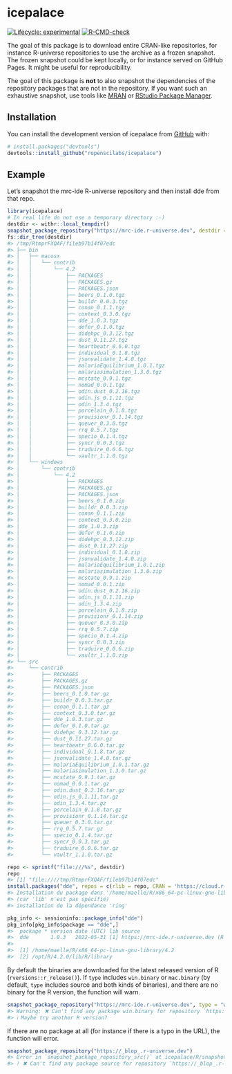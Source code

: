 
<!-- README.md is generated from README.Rmd. Please edit that file -->

# icepalace

<!-- badges: start -->

[![Lifecycle:
experimental](https://img.shields.io/badge/lifecycle-experimental-orange.svg)](https://lifecycle.r-lib.org/articles/stages.html#experimental)
[![R-CMD-check](https://github.com/ropenscilabs/icepalace/actions/workflows/R-CMD-check.yaml/badge.svg)](https://github.com/ropenscilabs/icepalace/actions/workflows/R-CMD-check.yaml)
<!-- badges: end -->

The goal of this package is to download entire CRAN-like repositories,
for instance R-universe repositories to use the archive as a frozen
snapshot. The frozen snapshot could be kept locally, or for instance
served on GitHub Pages. It might be useful for reproducibility.

The goal of this package is **not** to also snapshot the dependencies of
the repository packages that are not in the repository. If you want such
an exhaustive snapshot, use tools like
[MRAN](https://mran.microsoft.com/timemachine) or [RStudio Package
Manager](https://www.rstudio.com/products/package-manager/).

## Installation

You can install the development version of icepalace from
[GitHub](https://github.com/) with:

``` r
# install.packages("devtools")
devtools::install_github("ropenscilabs/icepalace")
```

## Example

Let’s snapshot the mrc-ide R-universe repository and then install dde
from that repo.

``` r
library(icepalace)
# In real life do not use a temporary directory :-)
destdir <- withr::local_tempdir()
snapshot_package_repository("https://mrc-ide.r-universe.dev", destdir = destdir)
fs::dir_tree(destdir)
#> /tmp/RtmprFXQAF/fileb97b14f07edc
#> ├── bin
#> │   ├── macosx
#> │   │   └── contrib
#> │   │       └── 4.2
#> │   │           ├── PACKAGES
#> │   │           ├── PACKAGES.gz
#> │   │           ├── PACKAGES.json
#> │   │           ├── beers_0.1.0.tgz
#> │   │           ├── buildr_0.0.3.tgz
#> │   │           ├── conan_0.1.1.tgz
#> │   │           ├── context_0.3.0.tgz
#> │   │           ├── dde_1.0.3.tgz
#> │   │           ├── defer_0.1.0.tgz
#> │   │           ├── didehpc_0.3.12.tgz
#> │   │           ├── dust_0.11.27.tgz
#> │   │           ├── heartbeatr_0.6.0.tgz
#> │   │           ├── individual_0.1.8.tgz
#> │   │           ├── jsonvalidate_1.4.0.tgz
#> │   │           ├── malariaEquilibrium_1.0.1.tgz
#> │   │           ├── malariasimulation_1.3.0.tgz
#> │   │           ├── mcstate_0.9.1.tgz
#> │   │           ├── nomad_0.0.1.tgz
#> │   │           ├── odin.dust_0.2.16.tgz
#> │   │           ├── odin.js_0.1.11.tgz
#> │   │           ├── odin_1.3.4.tgz
#> │   │           ├── porcelain_0.1.8.tgz
#> │   │           ├── provisionr_0.1.14.tgz
#> │   │           ├── queuer_0.3.0.tgz
#> │   │           ├── rrq_0.5.7.tgz
#> │   │           ├── specio_0.1.4.tgz
#> │   │           ├── syncr_0.0.3.tgz
#> │   │           ├── traduire_0.0.6.tgz
#> │   │           └── vaultr_1.1.0.tgz
#> │   └── windows
#> │       └── contrib
#> │           └── 4.2
#> │               ├── PACKAGES
#> │               ├── PACKAGES.gz
#> │               ├── PACKAGES.json
#> │               ├── beers_0.1.0.zip
#> │               ├── buildr_0.0.3.zip
#> │               ├── conan_0.1.1.zip
#> │               ├── context_0.3.0.zip
#> │               ├── dde_1.0.3.zip
#> │               ├── defer_0.1.0.zip
#> │               ├── didehpc_0.3.12.zip
#> │               ├── dust_0.11.27.zip
#> │               ├── individual_0.1.8.zip
#> │               ├── jsonvalidate_1.4.0.zip
#> │               ├── malariaEquilibrium_1.0.1.zip
#> │               ├── malariasimulation_1.3.0.zip
#> │               ├── mcstate_0.9.1.zip
#> │               ├── nomad_0.0.1.zip
#> │               ├── odin.dust_0.2.16.zip
#> │               ├── odin.js_0.1.11.zip
#> │               ├── odin_1.3.4.zip
#> │               ├── porcelain_0.1.8.zip
#> │               ├── provisionr_0.1.14.zip
#> │               ├── queuer_0.3.0.zip
#> │               ├── rrq_0.5.7.zip
#> │               ├── specio_0.1.4.zip
#> │               ├── syncr_0.0.3.zip
#> │               ├── traduire_0.0.6.zip
#> │               └── vaultr_1.1.0.zip
#> └── src
#>     └── contrib
#>         ├── PACKAGES
#>         ├── PACKAGES.gz
#>         ├── PACKAGES.json
#>         ├── beers_0.1.0.tar.gz
#>         ├── buildr_0.0.3.tar.gz
#>         ├── conan_0.1.1.tar.gz
#>         ├── context_0.3.0.tar.gz
#>         ├── dde_1.0.3.tar.gz
#>         ├── defer_0.1.0.tar.gz
#>         ├── didehpc_0.3.12.tar.gz
#>         ├── dust_0.11.27.tar.gz
#>         ├── heartbeatr_0.6.0.tar.gz
#>         ├── individual_0.1.8.tar.gz
#>         ├── jsonvalidate_1.4.0.tar.gz
#>         ├── malariaEquilibrium_1.0.1.tar.gz
#>         ├── malariasimulation_1.3.0.tar.gz
#>         ├── mcstate_0.9.1.tar.gz
#>         ├── nomad_0.0.1.tar.gz
#>         ├── odin.dust_0.2.16.tar.gz
#>         ├── odin.js_0.1.11.tar.gz
#>         ├── odin_1.3.4.tar.gz
#>         ├── porcelain_0.1.8.tar.gz
#>         ├── provisionr_0.1.14.tar.gz
#>         ├── queuer_0.3.0.tar.gz
#>         ├── rrq_0.5.7.tar.gz
#>         ├── specio_0.1.4.tar.gz
#>         ├── syncr_0.0.3.tar.gz
#>         ├── traduire_0.0.6.tar.gz
#>         └── vaultr_1.1.0.tar.gz

repo <- sprintf("file:///%s", destdir)
repo
#> [1] "file:////tmp/RtmprFXQAF/fileb97b14f07edc"
install.packages("dde", repos = c(rlib = repo, CRAN = 'https://cloud.r-project.org'))
#> Installation du package dans '/home/maelle/R/x86_64-pc-linux-gnu-library/4.2'
#> (car 'lib' n'est pas spécifié)
#> installation de la dépendance 'ring'

pkg_info <- sessioninfo::package_info("dde")
pkg_info[pkg_info$package == "dde",]
#>  package * version date (UTC) lib source
#>  dde       1.0.3   2022-05-31 [1] https://mrc-ide.r-universe.dev (R 4.2.0)
#> 
#>  [1] /home/maelle/R/x86_64-pc-linux-gnu-library/4.2
#>  [2] /opt/R/4.2.0/lib/R/library
```

By default the binaries are downloaded for the latest released version
of R (`rversions::r_release()`). If `type` includes `win.binary` or
`mac.binary` (by default, `type` includes source and both kinds of
binaries), and there are no binary for the R version, the function will
warn.

``` r
snapshot_package_repository("https://mrc-ide.r-universe.dev", type = "win.binary", r_version = "3.3")
#> Warning: ✖ Can't find any package win.binary for repository `https://mrc-ide.r-universe.dev/bin/windows/contrib/3.3`.
#> ℹ Maybe try another R version?
```

If there are no package at all (for instance if there is a typo in the
URL), the function will error.

``` r
snapshot_package_repository("https://_blop_.r-universe.dev")
#> Error in `snapshot_package_repository_src()` at icepalace/R/snapshot.R:35:4:
#> ! ✖ Can't find any package source for repository `https://_blop_.r-universe.dev`.
```
